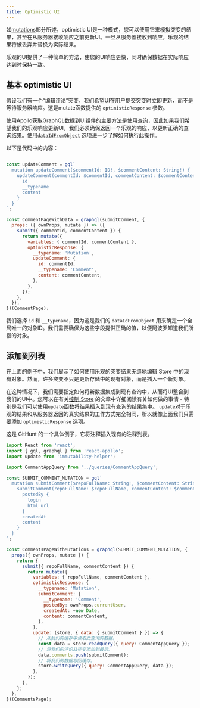 ```yaml
---
title: Optimistic UI
---
```


如[mutations](mutations.html#optimistic-ui)部分所述，optimistic UI是一种模式，您可以使用它来模拟突变的结果，甚至在从服务器接收响应之前更新UI。一旦从服务器接收到响应，乐观的结果将被丢弃并替换为实际结果。

乐观的UI提供了一种简单的方法，使您的UI响应更快，同时确保数据在实际响应达到时保持一致。

<h2 id =“optimistic-basics”>基本 optimistic UI </h2>

假设我们有一个“编辑评论”突变，我们希望UI在用户提交突变时立即更新，而不是等待服务器响应。这是mutate函数提供的 `optimisticResponse` 参数。

使用Apollo获取GraphQL数据到UI组件的主要方法是使用查询，因此如果我们希望我们的乐观响应更新UI，我们必须确保返回一个乐观的响应，以更新正确的查询结果。使用[`dataIdFromObject`](cache-updates.html#dataIdFromObject) 选项进一步了解如何执行此操作。

以下是代码中的内容：

```js

const updateComment = gql`
  mutation updateComment($commentId: ID!, $commentContent: String!) {
    updateComment(commentId: $commentId, commentContent: $commentContent) {
      id
      __typename
      content
    }
  }
`;

const CommentPageWithData = graphql(submitComment, {
  props: ({ ownProps, mutate }) => ({
    submit({ commentId, commentContent }) {
      return mutate({
        variables: { commentId, commentContent },
        optimisticResponse: {
          __typename: 'Mutation',
          updateComment: {
            id: commentId,
            __typename: 'Comment',
            content: commentContent,
          },
        },
      });
    },
  }),
})(CommentPage);
```

我们选择 `id` 和 `__typename`，因为这是我们的 `dataIdFromObject` 用来确定一个全局唯一的对象ID。我们需要确保为这些字段提供正确的值，以便阿波罗知道我们所指的对象。

<h2 id="optimistic-advanced">添加到列表</h2>

在上面的例子中，我们展示了如何使用乐观的突变结果无缝地编辑 Store 中的现有对象。然而，许多突变不只是更新存储中的现有对象，而是插入一个新对象。

在这种情况下，我们需要指定如何将新数据集成到现有查询中，从而将UI整合到我们的UI中。您可以在有关[控制 Store](cache-updates.html) 的文章中详细阅读有关如何做的事情 - 特别是我们可以使用`update`函数将结果插入到现有查询的结果集中。 `update`对于乐观的结果和从服务器返回的真实结果的工作方式完全相同，所以就像上面我们只需要添加 `optimisticResponse` 选项。

这是 GitHunt 的一个具体例子，它将注释插入现有的注释列表。

```js
import React from 'react';
import { gql, graphql } from 'react-apollo';
import update from 'immutability-helper';

import CommentAppQuery from '../queries/CommentAppQuery';

const SUBMIT_COMMENT_MUTATION = gql`
  mutation submitComment($repoFullName: String!, $commentContent: String!) {
    submitComment(repoFullName: $repoFullName, commentContent: $commentContent) {
      postedBy {
        login
        html_url
      }
      createdAt
      content
    }
  }
`;

const CommentsPageWithMutations = graphql(SUBMIT_COMMENT_MUTATION, {
  props({ ownProps, mutate }) {
    return {
      submit({ repoFullName, commentContent }) {
        return mutate({
          variables: { repoFullName, commentContent },
          optimisticResponse: {
            __typename: 'Mutation',
            submitComment: {
              __typename: 'Comment',
              postedBy: ownProps.currentUser,
              createdAt: +new Date,
              content: commentContent,
            },
          },
          update: (store, { data: { submitComment } }) => {
            // 从我们的缓存中读取此查询的数据。
            const data = store.readQuery({ query: CommentAppQuery });
            // 将我们的评论从突变添加到最后。
            data.comments.push(submitComment);
            // 将我们的数据写回缓存。
            store.writeQuery({ query: CommentAppQuery, data });
          },
        });
      },
    };
  },
})(CommentsPage);
```

